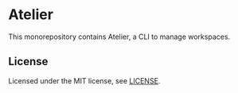# Atelier

This monorepository contains Atelier, a CLI to manage workspaces.

## License

Licensed under the MIT license, see [LICENSE](LICENSE.md).
